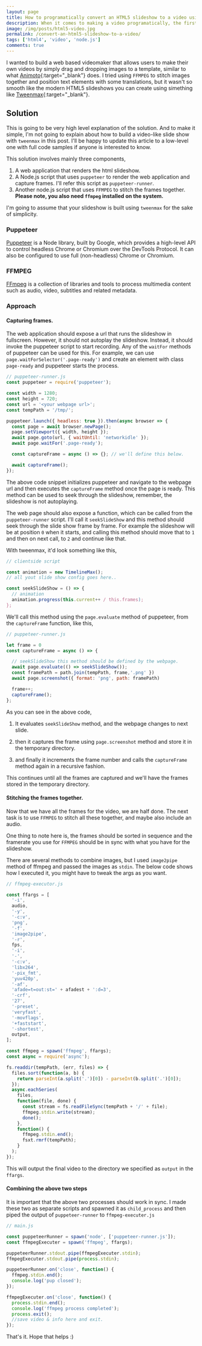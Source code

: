 ```yaml
---
layout: page
title: How to programatically convert an HTML5 slideshow to a video using Node.js, Puppeteer & FFMPEG.
description: When it comes to making a video programatically, the first choice is mostly FFMPEG. But that wasn't enough for me to convert an HTML5 slideshow to video, then I met Puppeteer.
image: /img/posts/html5-video.jpg
permalink: /convert-an-html5-slideshow-to-a-video/
tags: ['html4', 'video', 'node.js']
comments: true
---
```


I wanted to build a web based videomaker that allows users to make their own videos by simply drag and dropping images to a template, similar to what [Animoto](https://animoto.com){:target="\_blank"} does. I tried using `FFMPEG` to stitch images together and position text elements with some translations, but it wasn't so smooth like the modern HTML5 slideshows you can create using simething like [Tweenmax](https://greensock.com/tweenmax/){:target="\_blank"}.

## Solution

This is going to be very high level explanation of the solution. And to make it simple, I'm not going to explain about how to build a video-like slide show with `tweenmax` in this post. I'll be happy to update this article to a low-level one with full code samples if anyone is interested to know.

This solution involves mainly three components,

1. A web application that renders the html slideshow.
2. A Node.js script that uses `puppeteer` to render the web application and capture frames. I'll refer this script as `puppeteer-runner`.
3. Another node.js script that uses `FFMPEG` to stitch the frames together. **Please note, you also need `ffmpeg` installed on the system.**

I'm going to assume that your slideshow is built using `tweenmax` for the sake of simplicity.

### Puppeteer

[Puppeteer](https://developers.google.com/web/tools/puppeteer) is a Node library, built by Google, which provides a high-level API to control headless Chrome or Chromium over the DevTools Protocol. It can also be configured to use full (non-headless) Chrome or Chromium.

### FFMPEG

[FFmpeg](https://github.com/FFmpeg/FFmpeg) is a collection of libraries and tools to process multimedia content such as audio, video, subtitles and related metadata.

### Approach

#### Capturing frames.

The web application should expose a url that runs the slideshow in fullscreen. However, it should not autoplay the slideshow. Instead, it should invoke the puppeteer script to start recording. Any of the `waitFor` methods of puppeteer can be used for this. For example, we can use `page.waitForSelector('.page-ready')` and create an element with class `page-ready` and puppeteer starts the process.

```javascript
// puppeteer-runner.js
const puppeteer = require('puppeteer');

const width = 1280;
const height = 720;
const url = '<your webpage url>';
const tempPath = '/tmp/';

puppeteer.launch({ headless: true }).then(async browser => {
  const page = await browser.newPage();
  page.setViewport({ width, height });
  await page.goto(url, { waitUntil: 'networkidle' });
  await page.waitFor('.page-ready');

  const captureFrame = async () => {}; // we'll define this below.

  await captureFrame();
});
```

The above code snippet initializes puppeteer and navigate to the webpage url and then executes the `captureFrame` method once the page is ready.
This method can be used to seek through the slideshow, remember, the slideshow is not autoplaying.

The web page should also expose a function, which can be called from the `puppeteer-runner` script. I'll call it `seekSlideShow` and this method should seek through the slide show frame by frame. For example the slideshow will be at position `0` when it starts, and calling this method should move that to `1` and then on next call, to `2` and continue like that.

With tweenmax, it'd look something like this,

```javascript
// clientside script

const animation = new TimelineMax();
// all yout slide show config goes here..

const seekSlideShow = () => {
  // animation
  animation.progress(this.current++ / this.frames);
};
```

We'll call this method using the `page.evaluate` method of puppeteer, from the `captureFrame` function, like this,

```javascript
// puppeteer-runner.js

let frame = 0
const captureFrame = async () => {

  // seekSlideShow this method should be defined by the webpage.
  await page.evaluate(() => seekSlideShow());
  const framePath = path.join(tempPath, frame,'.png' })
  await page.screenshot({ format: 'png', path: framePath)

  frame++;
  captureFrame();
};
```

As you can see in the above code,

1.  It evaluates `seekSlideShow` method, and the webpage changes to next slide.

2.  then it captures the frame using `page.screenshot` method and store it in the temporary directory.

3.  and finally it increments the frame number and calls the `captureFrame` method again in a recursive fashion.

This continues until all the frames are captured and we'll have the frames stored in the temporary directory.

#### Stitching the frames together.

Now that we have all the frames for the video, we are half done. The next task is to use `FFMPEG` to stitch all these together, and maybe also include an audio.

One thing to note here is, the frames should be sorted in sequence and the framerate you use for `FFMPEG` should be in sync with what you have for the slideshow.

There are several methods to combine images, but I used `image2pipe` method of ffmpeg and passed the images as `stdin`. The below code shows how I executed it, you might have to tweak the args as you want.

```javascript
// ffmpeg-executor.js

const ffargs = [
  '-i',
  audio,
  '-y',
  '-c:v',
  'png',
  '-f',
  'image2pipe',
  '-r',
  fps,
  '-i',
  '-',
  '-c:v',
  'libx264',
  '-pix_fmt',
  'yuv420p',
  '-af',
  'afade=t=out:st=' + afadest + ':d=3',
  '-crf',
  '27',
  '-preset',
  'veryfast',
  '-movflags',
  '+faststart',
  '-shortest',
  output,
];

const ffmpeg = spawn('ffmpeg', ffargs);
const async = require('async');

fs.readdir(tempPath, (err, files) => {
  files.sort(function(a, b) {
    return parseInt(a.split('.')[0]) - parseInt(b.split('.')[0]);
  });
  async.eachSeries(
    files,
    function(file, done) {
      const stream = fs.readFileSync(tempPath + '/' + file);
      ffmpeg.stdin.write(stream);
      done();
    },
    function() {
      ffmpeg.stdin.end();
      fsxt.rmrf(tempPath);
    }
  );
});
```

This will output the final video to the directory we specified as `output` in the `ffargs`.

#### Combining the above two steps

It is important that the above two processes should work in sync. I made these two as separate scripts and spawned it as `child_process` and then piped the output of `puppeteer-runner` to `ffmpeg-executer.js`

```javascript
// main.js

const puppeteerRunner = spawn('node', ['puppeteer-runner.js']);
const ffmpegExecuter = spawn('ffmpeg', ffargs);

puppeteerRunner.stdout.pipe(ffmpegExecuter.stdin);
ffmpegExecuter.stdout.pipe(process.stdin);

puppeteerRunner.on('close', function() {
  ffmpeg.stdin.end();
  console.log('pup closed');
});

ffmpegExecuter.on('close', function() {
  process.stdin.end();
  console.log('ffmpeg process completed');
  process.exit();
  //save video & info here and exit.
});
```

That's it. Hope that helps :)
